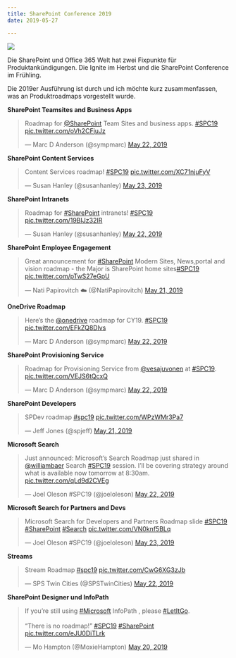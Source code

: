 ```yaml
---
title: SharePoint Conference 2019
date: 2019-05-27

---
```


![](https://cdn-images-1.medium.com/max/1200/1*7UrHjFc-fqZJI5JDa-g42g.png)

Die SharePoint und Office 365 Welt hat zwei Fixpunkte für Produktankündigungen. Die Ignite im Herbst und die SharePoint Conference im Frühling.

Die 2019er Ausführung ist durch und ich möchte kurz zusammenfassen, was an Produktroadmaps vorgestellt wurde.

**SharePoint Teamsites and Business Apps**
<blockquote class="twitter-tweet"><p lang="en" dir="ltr">Roadmap for <a href="https://twitter.com/SharePoint?ref_src=twsrc%5Etfw">@SharePoint</a> Team Sites and business apps. <a href="https://twitter.com/hashtag/SPC19?src=hash&amp;ref_src=twsrc%5Etfw">#SPC19</a> <a href="https://t.co/oVh2CFjuJz">pic.twitter.com/oVh2CFjuJz</a></p>&mdash; Marc D Anderson (@sympmarc) <a href="https://twitter.com/sympmarc/status/1130986786161856512?ref_src=twsrc%5Etfw">May 22, 2019</a></blockquote> <script async src="https://platform.twitter.com/widgets.js" charset="utf-8"></script> 

**SharePoint Content Services**
<blockquote class="twitter-tweet" data-lang="en"><p lang="en" dir="ltr">Content Services roadmap! <a href="https://twitter.com/hashtag/SPC19?src=hash&amp;ref_src=twsrc%5Etfw">#SPC19</a> <a href="https://t.co/XC71njuFyV">pic.twitter.com/XC71njuFyV</a></p>&mdash; Susan Hanley (@susanhanley) <a href="https://twitter.com/susanhanley/status/1131353658992386049?ref_src=twsrc%5Etfw">May 23, 2019</a></blockquote>
<script async src="https://platform.twitter.com/widgets.js" charset="utf-8"></script>

**SharePoint Intranets**
<blockquote class="twitter-tweet" data-lang="en"><p lang="en" dir="ltr">Roadmap for <a href="https://twitter.com/hashtag/SharePoint?src=hash&amp;ref_src=twsrc%5Etfw">#SharePoint</a> intranets! <a href="https://twitter.com/hashtag/SPC19?src=hash&amp;ref_src=twsrc%5Etfw">#SPC19</a> <a href="https://t.co/19BIJz32IR">pic.twitter.com/19BIJz32IR</a></p>&mdash; Susan Hanley (@susanhanley) <a href="https://twitter.com/susanhanley/status/1131326379251781632?ref_src=twsrc%5Etfw">May 22, 2019</a></blockquote>
<script async src="https://platform.twitter.com/widgets.js" charset="utf-8"></script>

**SharePoint Employee Engagement**
<blockquote class="twitter-tweet" data-lang="en"><p lang="en" dir="ltr">Great announcement for <a href="https://twitter.com/hashtag/SharePoint?src=hash&amp;ref_src=twsrc%5Etfw">#SharePoint</a> Modern Sites, News,portal  and vision roadmap - the Major is SharePoint home sites<a href="https://twitter.com/hashtag/SPC19?src=hash&amp;ref_src=twsrc%5Etfw">#SPC19</a> <a href="https://t.co/pTwS27eGpU">pic.twitter.com/pTwS27eGpU</a></p>&mdash; Nati Papirovitch ☁️ (@NatiPapirovitch) <a href="https://twitter.com/NatiPapirovitch/status/1130952433650216960?ref_src=twsrc%5Etfw">May 21, 2019</a></blockquote>
<script async src="https://platform.twitter.com/widgets.js" charset="utf-8"></script>

**OneDrive Roadmap**
<blockquote class="twitter-tweet" data-lang="en"><p lang="en" dir="ltr">Here’s the <a href="https://twitter.com/onedrive?ref_src=twsrc%5Etfw">@onedrive</a> roadmap for CY19. <a href="https://twitter.com/hashtag/SPC19?src=hash&amp;ref_src=twsrc%5Etfw">#SPC19</a> <a href="https://t.co/EFkZQ8Dlvs">pic.twitter.com/EFkZQ8Dlvs</a></p>&mdash; Marc D Anderson (@sympmarc) <a href="https://twitter.com/sympmarc/status/1131235003898171392?ref_src=twsrc%5Etfw">May 22, 2019</a></blockquote>
<script async src="https://platform.twitter.com/widgets.js" charset="utf-8"></script>


**SharePoint Provisioning Service**
<blockquote class="twitter-tweet" data-lang="en"><p lang="en" dir="ltr">Roadmap for Provisioning Service from <a href="https://twitter.com/vesajuvonen?ref_src=twsrc%5Etfw">@vesajuvonen</a> at <a href="https://twitter.com/hashtag/SPC19?src=hash&amp;ref_src=twsrc%5Etfw">#SPC19</a>. <a href="https://t.co/VEJS6tQcxQ">pic.twitter.com/VEJS6tQcxQ</a></p>&mdash; Marc D Anderson (@sympmarc) <a href="https://twitter.com/sympmarc/status/1131248922716987392?ref_src=twsrc%5Etfw">May 22, 2019</a></blockquote>
<script async src="https://platform.twitter.com/widgets.js" charset="utf-8"></script>

**SharePoint Developers**
<blockquote class="twitter-tweet" data-lang="en"><p lang="en" dir="ltr">SPDev roadmap <a href="https://twitter.com/hashtag/spc19?src=hash&amp;ref_src=twsrc%5Etfw">#spc19</a> <a href="https://t.co/WPzWMr3Pa7">pic.twitter.com/WPzWMr3Pa7</a></p>&mdash; Jeff Jones (@spjeff) <a href="https://twitter.com/spjeff/status/1130912933280604161?ref_src=twsrc%5Etfw">May 21, 2019</a></blockquote>
<script async src="https://platform.twitter.com/widgets.js" charset="utf-8"></script>

**Microsoft Search**
<blockquote class="twitter-tweet" data-lang="en"><p lang="en" dir="ltr">Just announced: Microsoft’s Search Roadmap just shared in <a href="https://twitter.com/williambaer?ref_src=twsrc%5Etfw">@williambaer</a> Search <a href="https://twitter.com/hashtag/SPC19?src=hash&amp;ref_src=twsrc%5Etfw">#SPC19</a> session.  I’ll be covering strategy around what is available now tomorrow at 8:30am. <a href="https://t.co/qLd9d2CVEg">pic.twitter.com/qLd9d2CVEg</a></p>&mdash; Joel Oleson #SPC19 (@joeloleson) <a href="https://twitter.com/joeloleson/status/1131325085246152704?ref_src=twsrc%5Etfw">May 22, 2019</a></blockquote>
<script async src="https://platform.twitter.com/widgets.js" charset="utf-8"></script>

**Microsoft Search for Partners and Devs**
<blockquote class="twitter-tweet" data-lang="en"><p lang="en" dir="ltr">Microsoft Search for Developers and Partners Roadmap slide <a href="https://twitter.com/hashtag/SPC19?src=hash&amp;ref_src=twsrc%5Etfw">#SPC19</a> <a href="https://twitter.com/hashtag/SharePoint?src=hash&amp;ref_src=twsrc%5Etfw">#SharePoint</a> <a href="https://twitter.com/hashtag/Search?src=hash&amp;ref_src=twsrc%5Etfw">#Search</a> <a href="https://t.co/VN0knf5BLq">pic.twitter.com/VN0knf5BLq</a></p>&mdash; Joel Oleson #SPC19 (@joeloleson) <a href="https://twitter.com/joeloleson/status/1131351492026200065?ref_src=twsrc%5Etfw">May 23, 2019</a></blockquote>
<script async src="https://platform.twitter.com/widgets.js" charset="utf-8"></script>

**Streams**
<blockquote class="twitter-tweet" data-lang="en"><p lang="en" dir="ltr">Stream Roadmap <a href="https://twitter.com/hashtag/spc19?src=hash&amp;ref_src=twsrc%5Etfw">#spc19</a> <a href="https://t.co/CwG6XG3zJb">pic.twitter.com/CwG6XG3zJb</a></p>&mdash; SPS Twin Cities (@SPSTwinCities) <a href="https://twitter.com/SPSTwinCities/status/1131279011261296640?ref_src=twsrc%5Etfw">May 22, 2019</a></blockquote>
<script async src="https://platform.twitter.com/widgets.js" charset="utf-8"></script>

**SharePoint Designer und InfoPath**

<blockquote class="twitter-tweet" data-lang="en"><p lang="en" dir="ltr">If you’re still using <a href="https://twitter.com/hashtag/Microsoft?src=hash&amp;ref_src=twsrc%5Etfw">#Microsoft</a> InfoPath , please <a href="https://twitter.com/hashtag/LetItGo?src=hash&amp;ref_src=twsrc%5Etfw">#LetItGo</a>. <br><br>“There is no roadmap!” <a href="https://twitter.com/hashtag/SPC19?src=hash&amp;ref_src=twsrc%5Etfw">#SPC19</a> <a href="https://twitter.com/hashtag/SharePoint?src=hash&amp;ref_src=twsrc%5Etfw">#SharePoint</a> <a href="https://t.co/eJU0DiTLrk">pic.twitter.com/eJU0DiTLrk</a></p>&mdash; Mo Hampton (@MoxieHampton) <a href="https://twitter.com/MoxieHampton/status/1130589160404688896?ref_src=twsrc%5Etfw">May 20, 2019</a></blockquote>
<script async src="https://platform.twitter.com/widgets.js" charset="utf-8"></script>
